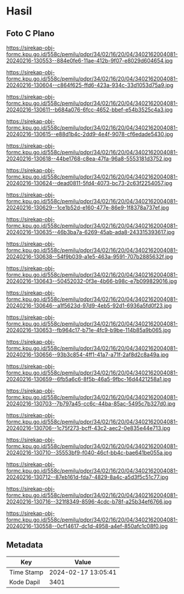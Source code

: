 # Hasil

## Foto C Plano

https://sirekap-obj-formc.kpu.go.id/558c/pemilu/pdpr/34/02/16/20/04/3402162004081-20240216-130553--884e0fe6-11ae-412b-9f07-e8029d604654.jpg

https://sirekap-obj-formc.kpu.go.id/558c/pemilu/pdpr/34/02/16/20/04/3402162004081-20240216-130604--c864f625-ffd6-423a-934c-33d1053d75a9.jpg

https://sirekap-obj-formc.kpu.go.id/558c/pemilu/pdpr/34/02/16/20/04/3402162004081-20240216-130611--b684a076-6fcc-4652-bbef-e54b3525c4a3.jpg

https://sirekap-obj-formc.kpu.go.id/558c/pemilu/pdpr/34/02/16/20/04/3402162004081-20240216-130615--e88d1b4c-2dd9-4e4f-9078-cf6edade5430.jpg

https://sirekap-obj-formc.kpu.go.id/558c/pemilu/pdpr/34/02/16/20/04/3402162004081-20240216-130618--44be1768-c8ea-47fa-96a8-5553181d3752.jpg

https://sirekap-obj-formc.kpu.go.id/558c/pemilu/pdpr/34/02/16/20/04/3402162004081-20240216-130624--dead0811-5fd4-4073-bc73-2c63f2254057.jpg

https://sirekap-obj-formc.kpu.go.id/558c/pemilu/pdpr/34/02/16/20/04/3402162004081-20240216-130629--1ce1b52d-e160-477e-86e9-1f8378a737ef.jpg

https://sirekap-obj-formc.kpu.go.id/558c/pemilu/pdpr/34/02/16/20/04/3402162004081-20240216-130635--46b3ba7a-6269-45ab-ada8-243315393617.jpg

https://sirekap-obj-formc.kpu.go.id/558c/pemilu/pdpr/34/02/16/20/04/3402162004081-20240216-130638--54f9b039-a1e5-463a-9591-707b2885632f.jpg

https://sirekap-obj-formc.kpu.go.id/558c/pemilu/pdpr/34/02/16/20/04/3402162004081-20240216-130643--50452032-0f3e-4b66-b98c-e7b099829016.jpg

https://sirekap-obj-formc.kpu.go.id/558c/pemilu/pdpr/34/02/16/20/04/3402162004081-20240216-130646--a1f5623d-97d9-4eb5-92d1-6936a5fd0f23.jpg

https://sirekap-obj-formc.kpu.go.id/558c/pemilu/pdpr/34/02/16/20/04/3402162004081-20240216-130653--fb964c17-b71e-4fc9-b9be-114b85a9b065.jpg

https://sirekap-obj-formc.kpu.go.id/558c/pemilu/pdpr/34/02/16/20/04/3402162004081-20240216-130656--93b3c854-4ff1-41a7-a71f-2af8d2c8a49a.jpg

https://sirekap-obj-formc.kpu.go.id/558c/pemilu/pdpr/34/02/16/20/04/3402162004081-20240216-130659--6fb5a6c6-8f5b-46a5-9fbc-16d4421258a1.jpg

https://sirekap-obj-formc.kpu.go.id/558c/pemilu/pdpr/34/02/16/20/04/3402162004081-20240216-130703--7b797a45-cc6c-44ba-85ac-5495c7b327d0.jpg

https://sirekap-obj-formc.kpu.go.id/558c/pemilu/pdpr/34/02/16/20/04/3402162004081-20240216-130706--1c75f273-bcff-43c2-aec2-0e835e44e713.jpg

https://sirekap-obj-formc.kpu.go.id/558c/pemilu/pdpr/34/02/16/20/04/3402162004081-20240216-130710--35553bf9-f040-46cf-bb4c-bae641be055a.jpg

https://sirekap-obj-formc.kpu.go.id/558c/pemilu/pdpr/34/02/16/20/04/3402162004081-20240216-130712--87eb161d-fda7-4829-8a4c-a5d3f5c51c77.jpg

https://sirekap-obj-formc.kpu.go.id/558c/pemilu/pdpr/34/02/16/20/04/3402162004081-20240216-130716--321f8349-8596-4cdc-b78f-a25b34ef6766.jpg

https://sirekap-obj-formc.kpu.go.id/558c/pemilu/pdpr/34/02/16/20/04/3402162004081-20240216-130558--0cf14617-dc1d-4958-a4ef-850afc1c08f0.jpg


## Metadata

| Key        | Value               |
| ---------- | ------------------- |
| Time Stamp | 2024-02-17 13:05:41 |
| Kode Dapil | 3401                |



